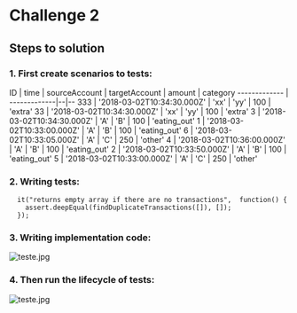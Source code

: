 # Challenge 2 
## Steps to solution
### 1. First create scenarios to tests:

ID  | time | sourceAccount | targetAccount | amount | category
------------- | -------------|--|--
 333 | '2018-03-02T10:34:30.000Z' | 'xx' |  'yy' |   100 | 'extra'
 33 | '2018-03-02T10:34:30.000Z' | 'xx' |  'yy' |  100 | 'extra'
 3 | '2018-03-02T10:34:30.000Z' | 'A' |  'B' |  100 | 'eating_out'
 1 | '2018-03-02T10:33:00.000Z' | 'A' |  'B' |  100 | 'eating_out'
 6 | '2018-03-02T10:33:05.000Z' | 'A' |  'C' |  250 | 'other'
 4 | '2018-03-02T10:36:00.000Z' | 'A' |  'B' |  100 | 'eating_out'
 2 | '2018-03-02T10:33:50.000Z' | 'A' |  'B' |  100 | 'eating_out'
 5 | '2018-03-02T10:33:00.000Z' | 'A' |  'C' |  250 | 'other'


### 2. Writing tests:
```
  it("returns empty array if there are no transactions",  function() {
    assert.deepEqual(findDuplicateTransactions([]), []);
  });
```
### 3. Writing implementation code:

![teste.jpg](//res.cloudinary.com/strive/image/upload/w_1000,h_1000,c_limit/22d6b98c7b536c32946f9e677fb70008-teste.jpg)

### 4. Then run the lifecycle of tests:

![teste.jpg](//res.cloudinary.com/strive/image/upload/w_1000,h_1000,c_limit/542c1aad136b562f3d02c1ac8cbfcac4-teste.jpg)

